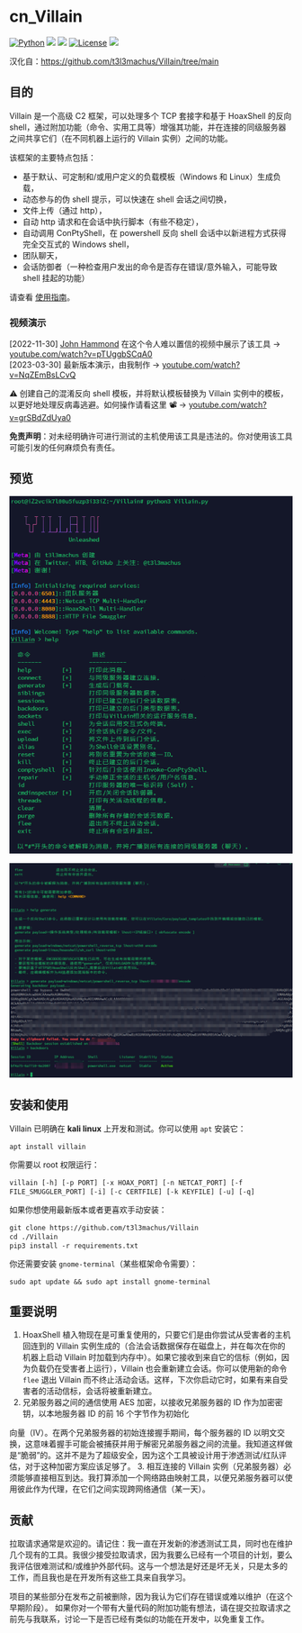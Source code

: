 # cn_Villain
[![Python](https://img.shields.io/badge/Python-%E2%89%A5%203.6-yellow.svg)](https://www.python.org/) 
<img src="https://img.shields.io/badge/PowerShell-%E2%89%A5%20v3.0-blue">
<img src="https://img.shields.io/badge/Developed%20on-kali%20linux-blueviolet">
[![License](https://img.shields.io/badge/License-CC%20Attr--NonCommercial%204.0-red)](https://github.com/t3l3machus/Villain/blob/main/LICENSE.md)
<img src="https://img.shields.io/badge/Maintained%3F-Yes-96c40f">

汉化自：https://github.com/t3l3machus/Villain/tree/main

## 目的

Villain 是一个高级 C2 框架，可以处理多个 TCP 套接字和基于 HoaxShell 的反向 shell，通过附加功能（命令、实用工具等）增强其功能，并在连接的同级服务器之间共享它们（在不同机器上运行的 Villain 实例）之间的功能。

该框架的主要特点包括：
 - 基于默认、可定制和/或用户定义的负载模板（Windows 和 Linux）生成负载，
 - 动态参与的伪 shell 提示，可以快速在 shell 会话之间切换，
 - 文件上传（通过 http），
 - 自动 http 请求和在会话中执行脚本（有些不稳定），
 - 自动调用 ConPtyShell，在 powershell 反向 shell 会话中以新进程方式获得完全交互式的 Windows shell，
 - 团队聊天，
 - 会话防御者（一种检查用户发出的命令是否存在错误/意外输入，可能导致 shell 挂起的功能）

请查看 [使用指南](https://github.com/t3l3machus/Villain/blob/main/Usage_Guide.md)。

### 视频演示
[2022-11-30] [John Hammond](https://github.com/JohnHammond) 在这个令人难以置信的视频中展示了该工具 -> [youtube.com/watch?v=pTUggbSCqA0](https://www.youtube.com/watch?v=pTUggbSCqA0)  
[2023-03-30] 最新版本演示，由我制作 -> [youtube.com/watch?v=NqZEmBsLCvQ](https://www.youtube.com/watch?v=HR1KM8wrSV8)

:warning: 创建自己的混淆反向 shell 模板，并将默认模板替换为 Villain 实例中的模板，以更好地处理反病毒逃避。如何操作请看这里 📽️ -> [youtube.com/watch?v=grSBdZdUya0](https://www.youtube.com/watch?v=grSBdZdUya0)

**免责声明**：对未经明确许可进行测试的主机使用该工具是违法的。你对使用该工具可能引发的任何麻烦负有责任。

## 预览

![cn1](/img/cn1.png)

![cn1](/img/cn2.png)

## 安装和使用
Villain 已明确在 **kali linux** 上开发和测试。你可以使用 `apt` 安装它：
```
apt install villain
```
你需要以 root 权限运行：
```
villain [-h] [-p PORT] [-x HOAX_PORT] [-n NETCAT_PORT] [-f FILE_SMUGGLER_PORT] [-i] [-c CERTFILE] [-k KEYFILE] [-u] [-q] 
```

如果你想使用最新版本或者更喜欢手动安装：
```
git clone https://github.com/t3l3machus/Villain
cd ./Villain
pip3 install -r requirements.txt
```
你还需要安装 `gnome-terminal`（某些框架命令需要）：
```
sudo apt update && sudo apt install gnome-terminal
```

## 重要说明
1. HoaxShell 植入物现在是可重复使用的，只要它们是由你尝试从受害者的主机回连到的 Villain 实例生成的（合法会话数据保存在磁盘上，并在每次在你的机器上启动 Villain 时加载到内存中）。如果它接收到来自它的信标（例如，因为负载仍在受害者上运行），Villain 也会重新建立会话。你可以使用新的命令 `flee` 退出 Villain 而不终止活动会话。这样，下次你启动它时，如果有来自受害者的活动信标，会话将被重新建立。
2. 兄弟服务器之间的通信使用 AES 加密，以接收兄弟服务器的 ID 作为加密密钥，以本地服务器 ID 的前 16 个字节作为初始化

向量（IV）。在两个兄弟服务器的初始连接握手期间，每个服务器的 ID 以明文交换，这意味着握手可能会被捕获并用于解密兄弟服务器之间的流量。我知道这样做是“脆弱”的。这并不是为了超级安全，因为这个工具被设计用于渗透测试/红队评估，对于这种加密方案应该足够了。
3. 相互连接的 Villain 实例（兄弟服务器）必须能够直接相互到达。我打算添加一个网络路由映射工具，以便兄弟服务器可以使用彼此作为代理，在它们之间实现跨网络通信（某一天）。

## 贡献
拉取请求通常是欢迎的。请记住：我一直在开发新的渗透测试工具，同时也在维护几个现有的工具。我很少接受拉取请求，因为我要么已经有一个项目的计划，要么我评估很难测试和/或维护外部代码。这与一个想法是好还是坏无关，只是太多的工作，而且我也是在开发所有这些工具来自我学习。

项目的某些部分在发布之前被删除，因为我认为它们存在错误或难以维护（在这个早期阶段）。
如果你对一个带有大量代码的附加功能有想法，请在提交拉取请求之前先与我联系，讨论一下是否已经有类似的功能在开发中，以免重复工作。